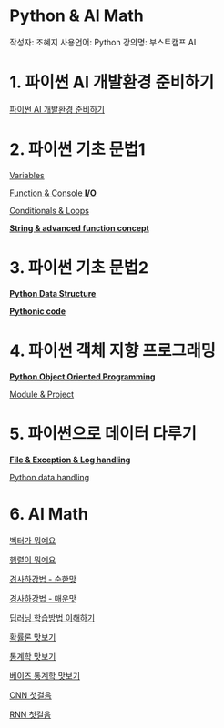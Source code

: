 # Python & AI Math

작성자: 조혜지
사용언어: Python
강의명: 부스트캠프 AI

# 1. 파이썬 AI 개발환경 준비하기

[파이썬 AI 개발환경 준비하기](https://www.notion.so/AI-629369c41c8c4a07aa4ef2c987c5e21b?pvs=21)

# 2. 파이썬 기초 문법1

[Variables](https://www.notion.so/Variables-202a48b044d64c4fa70ad156d8574b09?pvs=21)

[Function & Console **I/O**](https://www.notion.so/Function-Console-I-O-d8b17821d472443d89944a33afffa7ee?pvs=21)

[Conditionals & Loops](https://www.notion.so/Conditionals-Loops-4fdccd2413b749ad86c2d0c9d0ad9ea1?pvs=21)

[**String & advanced function concept**](https://www.notion.so/String-advanced-function-concept-959d28fefc184f54a776ad9a9be66833?pvs=21)

# 3. 파이썬 기초 문법2

[**Python Data Structure**](https://www.notion.so/Python-Data-Structure-dac698bdd5164a538eaa8bb97ac35bcd?pvs=21)

[**Pythonic code**](https://www.notion.so/Pythonic-code-b2ecaa968daf451dafcf39a9a2cf52ec?pvs=21)

# 4. 파이썬 객체 지향 프로그래밍

[**Python Object Oriented Programming**](https://www.notion.so/Python-Object-Oriented-Programming-47f9f5f088034b40aebfa17c5c46b027?pvs=21)

[Module & Project](https://www.notion.so/Module-Project-69e308f1a4ad4e48a590e217d46c9cec?pvs=21)

# 5. 파이썬으로 데이터 다루기

[**File & Exception & Log handling**](https://www.notion.so/File-Exception-Log-handling-45fdce5bb17b4245a2f3f35716f06181?pvs=21)

[Python data handling](https://www.notion.so/Python-data-handling-6a4e4f3690ca4bd6b9ca1f166c7e92ef?pvs=21)

# 6. AI Math

[벡터가 뭐예요](https://www.notion.so/a476aac51e6b4c9584aaf5a6b70e67f5?pvs=21)

[행렬이 뭐예요](https://www.notion.so/067c7a84c7d342a68a000936a651bb87?pvs=21)

[경사하강법 - 순한맛](https://www.notion.so/3461834cafbb4de0898851438e12fded?pvs=21)

[경사하강법 - 매운맛](https://www.notion.so/57c3b6b251fe452e884a8414d35cd257?pvs=21)

[딥러닝 학습방법 이해하기](https://www.notion.so/5edc6a1bab8a4adc84b9d6f8a097cceb?pvs=21)

[확률론 맛보기](https://www.notion.so/1e4ab6136fb4495aa0b99fb1c4cd76b7?pvs=21)

[통계학 맛보기](https://www.notion.so/5791448b283e465dbcc30510fb215445?pvs=21)

[베이즈 통계학 맛보기](https://www.notion.so/bef49dd969634eb6858672cb0c329fc7?pvs=21)

[CNN 첫걸음](https://www.notion.so/CNN-bb379bc2aa974bb8b7a7bf3c704eb44f?pvs=21)

[RNN 첫걸음](https://www.notion.so/RNN-978f080cd2074fb09eb71b93c5451ef5?pvs=21)